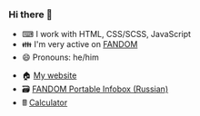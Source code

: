 ### Hi there 👋
* ⌨ I work with HTML, CSS/SCSS, JavaScript
* 👪 I'm very active on [FANDOM](https://community.fandom.com/wiki/User:StickManReally)
* 😄 Pronouns: he/him

- 🏠 [My website](https://thundiverter.github.io)
- 🗃 [FANDOM Portable Infobox (Russian)](https://github.com/Thundiverter/fandom-portable-infobox)
- 🖩 [Calculator](https://github.com/Thundiverter/calculator)

<!--
**Thundiverter/Thundiverter** is a ✨ _special_ ✨ repository because its `README.md` (this file) appears on your GitHub profile.

Here are some ideas to get you started:

- 🔭 I’m currently working on ...
- 🌱 I’m currently learning ...
- 👯 I’m looking to collaborate on ...
- 🤔 I’m looking for help with ...
- 💬 Ask me about ...
- 📫 How to reach me: ...
- 😄 Pronouns: ...
- ⚡ Fun fact: ...
-->
